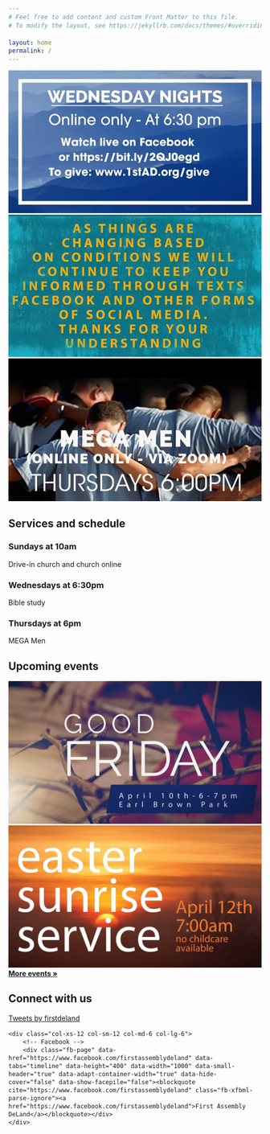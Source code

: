 ```yaml
---
# Feel free to add content and custom Front Matter to this file.
# To modify the layout, see https://jekyllrb.com/docs/themes/#overriding-theme-defaults

layout: home
permalink: /
---
```


<div class="component-live"></div>

<div class="row">
    <div class="col-xs-12 col-sm-12 col-md-4 col-lg-4">
        <a href="/assets/promo1.jpg"><img class="image-responsive" src="/assets/promo1.jpg" /></a>
    </div>
    <div class="col-xs-12 col-sm-12 col-md-4 col-lg-4">
        <a href="/assets/promo2.jpg"><img class="image-responsive" src="/assets/promo2.jpg" /></a>
    </div>
    <div class="col-xs-12 col-sm-12 col-md-4 col-lg-4">
        <a href="/assets/promo3.jpg"><img class="image-responsive" src="/assets/promo3.jpg" /></a>
    </div>
</div>

## Services and schedule

<div class="schedule row">
    <div class="col-xs-12 col-sm-12 col-md-4 col-lg-4">
        <div>
            <h3>Sundays at 10am</h3>
            Drive-in church and church online
        </div>
    </div>
    <div class="col-xs-12 col-sm-12 col-md-4 col-lg-4">
        <div>
            <h3>Wednesdays at 6:30pm</h3>
            Bible study
        </div>
    </div>
    <div class="col-xs-12 col-sm-12 col-md-4 col-lg-4">
        <div>
            <h3>Thursdays at 6pm</h3>
            MEGA Men
        </div>
    </div>
</div>

## Upcoming events

<div class="row">
    <div class="col-xs-12 col-sm-12 col-md-6 col-lg-6">
        <img class="image-responsive" src="/assets/Good-Friday20-scaled.jpg" />
    </div>
    <div class="col-xs-12 col-sm-12 col-md-6 col-lg-6">
        <img class="image-responsive" src="/assets/sunrise-service20.jpg" />
    </div>
</div>
<div class="end-xs end-sm end-md end-lg"><a href="/events/"><strong>More events &raquo;</strong></a></div>

## Connect with us

<div class="row">
    <div class="col-xs-12 col-sm-12 col-md-6 col-lg-6">
        <!-- Twitter -->
        <a class="twitter-timeline" data-height="400" href="https://twitter.com/firstdeland?ref_src=twsrc%5Etfw">Tweets by firstdeland</a> <script async src="https://platform.twitter.com/widgets.js" charset="utf-8"></script>
    </div>

    <div class="col-xs-12 col-sm-12 col-md-6 col-lg-6">
        <!-- Facebook -->
        <div class="fb-page" data-href="https://www.facebook.com/firstassemblydeland" data-tabs="timeline" data-height="400" data-width="1000" data-small-header="true" data-adapt-container-width="true" data-hide-cover="false" data-show-facepile="false"><blockquote cite="https://www.facebook.com/firstassemblydeland" class="fb-xfbml-parse-ignore"><a href="https://www.facebook.com/firstassemblydeland">First Assembly DeLand</a></blockquote></div>
    </div>
</div>